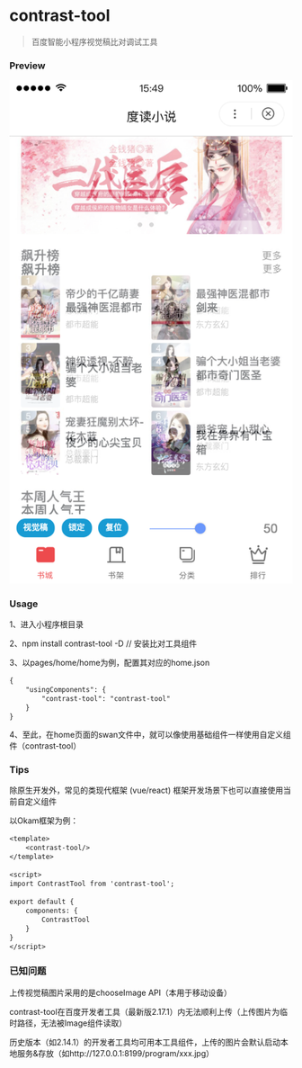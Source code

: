 # contrast-tool

> 百度智能小程序视觉稿比对调试工具


### Preview

![工具使用预览](https://github.com/JeanwayHwang/contrast-tool/blob/master/asset/preview.png)

### Usage


1、进入小程序根目录

2、npm install contrast-tool -D // 安装比对工具组件

3、以pages/home/home为例，配置其对应的home.json

```
{
    "usingComponents": {
        "contrast-tool": "contrast-tool"
    }
}

```

4、至此，在home页面的swan文件中，就可以像使用基础组件一样使用自定义组件（contrast-tool）

### Tips


除原生开发外，常见的类现代框架 (vue/react) 框架开发场景下也可以直接使用当前自定义组件

以Okam框架为例：

```
<template>
    <contrast-tool/>
</template>

<script>
import ContrastTool from 'contrast-tool';

export default {
    components: {
        ContrastTool
    }
}
</script>
```

### 已知问题

上传视觉稿图片采用的是chooseImage API（本用于移动设备）

contrast-tool在百度开发者工具（最新版2.17.1）内无法顺利上传（上传图片为临时路径，无法被Image组件读取）

历史版本（如2.14.1）的开发者工具均可用本工具组件，上传的图片会默认启动本地服务&存放（如http://127.0.0.1:8199/program/xxx.jpg）